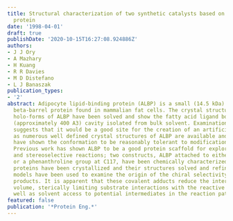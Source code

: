 ```yaml
---
title: Structural characterization of two synthetic catalysts based on adipocyte lipid-binding
  protein
date: '1998-04-01'
draft: true
publishDate: '2020-10-15T16:27:08.924886Z'
authors:
- J J Ory
- A Mazhary
- H Kuang
- R R Davies
- M D Distefano
- L J Banaszak
publication_types:
- '2'
abstract: Adipocyte lipid-binding protein (ALBP) is a small (14.5 kDa) 10-stranded
  beta-barrel protein found in mammalian fat cells. The crystal structures of various
  holo-forms of ALBP have been solved and show the fatty acid ligand bound in a large
  (approximately 400 A3) cavity isolated from bulk solvent. Examination of the cavity
  suggests that it would be a good site for the creation of an artificial catalyst,
  as numerous well defined crystal structures of ALBP are available and past studies
  have shown the conformation to be reasonably tolerant to modification and mutagenesis.
  Previous work has shown ALBP to be a good protein scaffold for exploring enantio-
  and stereoselective reactions; two constructs, ALBP attached to either a pyridoxamine
  or a phenanthroline group at C117, have been chemically characterized. Both modified
  proteins have been crystallized and their structures solved and refined. The X-ray
  models have been used to examine the origin of the chiral selectivity seen in the
  products. It is apparent that these covalent adducts reduce the internal cavity
  volume, sterically limiting substrate interactions with the reactive groups, as
  well as solvent access to potential intermediates in the reaction pathway.
featured: false
publication: '*Protein Eng.*'
---
```


